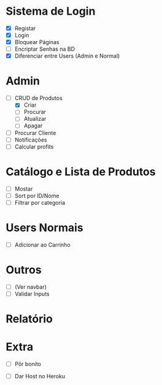 # Sistema de Login

- [x] Registar
- [x] Login
- [x] Bloquear Páginas
- [ ] Encriptar Senhas na BD
- [x] Diferenciar entre Users (Admin e Normal)

# Admin

- [ ] CRUD de Produtos
    - [x] Criar
    - [ ] Procurar
    - [ ] Atualizar
    - [ ] Apagar
- [ ] Procurar Cliente
- [ ] Notificações
- [ ] Calcular profits

# Catálogo e Lista de Produtos

- [ ] Mostar
- [ ] Sort por ID/Nome
- [ ] Filtrar por categoria

# Users Normais

- [ ] Adicionar ao Carrinho

# Outros

- [ ] (Ver navbar)
- [ ] Validar Inputs

# Relatório

# Extra

- [ ] Pôr bonito
- [ ] Dar Host no Heroku

